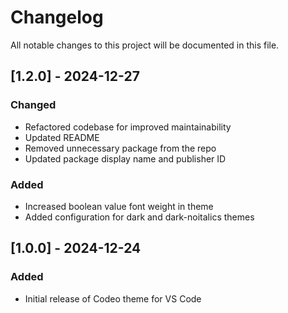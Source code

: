 # Changelog

All notable changes to this project will be documented in this file.

## [1.2.0] - 2024-12-27
### Changed
- Refactored codebase for improved maintainability
- Updated README
- Removed unnecessary package from the repo
- Updated package display name and publisher ID

### Added
- Increased boolean value font weight in theme
- Added configuration for dark and dark-noitalics themes

## [1.0.0] - 2024-12-24
### Added
- Initial release of Codeo theme for VS Code 